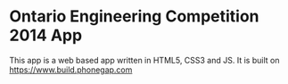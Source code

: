 Ontario Engineering Competition 2014 App
======
This app is a web based app written in HTML5, CSS3 and JS. It is built on https://www.build.phonegap.com
